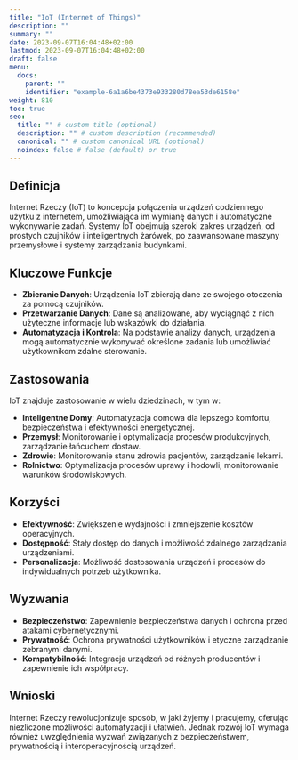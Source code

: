 ```yaml
---
title: "IoT (Internet of Things)"
description: ""
summary: ""
date: 2023-09-07T16:04:48+02:00
lastmod: 2023-09-07T16:04:48+02:00
draft: false
menu:
  docs:
    parent: ""
    identifier: "example-6a1a6be4373e933280d78ea53de6158e"
weight: 810
toc: true
seo:
  title: "" # custom title (optional)
  description: "" # custom description (recommended)
  canonical: "" # custom canonical URL (optional)
  noindex: false # false (default) or true
---
```


## Definicja

Internet Rzeczy (IoT) to koncepcja połączenia urządzeń codziennego użytku z internetem, umożliwiająca im wymianę danych i automatyczne wykonywanie zadań. Systemy IoT obejmują szeroki zakres urządzeń, od prostych czujników i inteligentnych żarówek, po zaawansowane maszyny przemysłowe i systemy zarządzania budynkami.

## Kluczowe Funkcje

- **Zbieranie Danych**: Urządzenia IoT zbierają dane ze swojego otoczenia za pomocą czujników.
- **Przetwarzanie Danych**: Dane są analizowane, aby wyciągnąć z nich użyteczne informacje lub wskazówki do działania.
- **Automatyzacja i Kontrola**: Na podstawie analizy danych, urządzenia mogą automatycznie wykonywać określone zadania lub umożliwiać użytkownikom zdalne sterowanie.

## Zastosowania

IoT znajduje zastosowanie w wielu dziedzinach, w tym w:

- **Inteligentne Domy**: Automatyzacja domowa dla lepszego komfortu, bezpieczeństwa i efektywności energetycznej.
- **Przemysł**: Monitorowanie i optymalizacja procesów produkcyjnych, zarządzanie łańcuchem dostaw.
- **Zdrowie**: Monitorowanie stanu zdrowia pacjentów, zarządzanie lekami.
- **Rolnictwo**: Optymalizacja procesów uprawy i hodowli, monitorowanie warunków środowiskowych.

## Korzyści

- **Efektywność**: Zwiększenie wydajności i zmniejszenie kosztów operacyjnych.
- **Dostępność**: Stały dostęp do danych i możliwość zdalnego zarządzania urządzeniami.
- **Personalizacja**: Możliwość dostosowania urządzeń i procesów do indywidualnych potrzeb użytkownika.

## Wyzwania

- **Bezpieczeństwo**: Zapewnienie bezpieczeństwa danych i ochrona przed atakami cybernetycznymi.
- **Prywatność**: Ochrona prywatności użytkowników i etyczne zarządzanie zebranymi danymi.
- **Kompatybilność**: Integracja urządzeń od różnych producentów i zapewnienie ich współpracy.

## Wnioski

Internet Rzeczy rewolucjonizuje sposób, w jaki żyjemy i pracujemy, oferując niezliczone możliwości automatyzacji i ułatwień. Jednak rozwój IoT wymaga również uwzględnienia wyzwań związanych z bezpieczeństwem, prywatnością i interoperacyjnością urządzeń.




